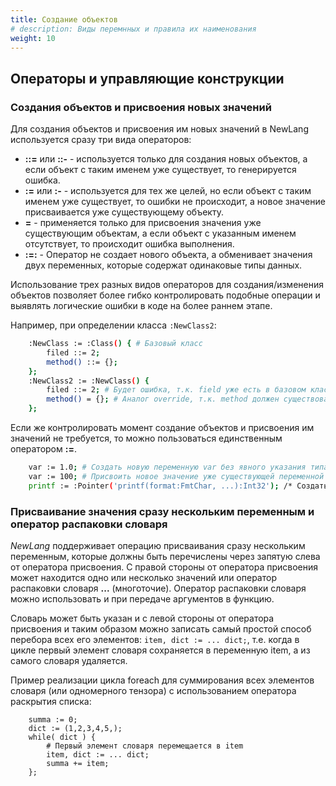 ```yaml
---
title: Создание объектов
# description: Виды перемнных и правила их наименования
weight: 10
---
```



## Операторы и управляющие конструкции

### Создания объектов и присвоения новых значений

Для создания объектов и присвоения им новых значений в NewLang используется сразу три вида операторов:
- **::=** или **::-** - используется только для создания новых объектов, а если объект с таким именем уже существует, то генерируется ошибка.
- **:=** или **:-** - используется для тех же целей, но если объект с таким именем уже существует, то ошибки не происходит, а новое значение присваивается уже существующему объекту.
- **=** - применяется только для присвоения значения уже существующим объектам, а если объект с указанным именем отсутствует, то происходит ошибка выполнения.
- **:=:** - Оператор не создает нового объекта, а обменивает значения двух переменных, которые содержат одинаковые типы данных.

Использование трех разных видов операторов для создания/изменения объектов позволяет более гибко контролировать подобные операции и выявлять логические ошибки в коде на более раннем этапе.

Например, при определении класса `:NewClass2`:
```bash
    :NewClass := :Class() { # Базовый класс
        filed ::= 2;
        method() ::= {};
    };
    :NewClass2 := :NewClass() {
        filed ::= 2; # Будет ошибка, т.к. field уже есть в базовом классе
        method() = {}; # Аналог override, т.к. method должен существовать в базовом классе
    };
```

Если же контролировать момент создание объектов и присвоения им значений не требуется, то можно пользоваться единственным оператором **:=**.

```bash
    var := 1.0; # Создать новую переменную var без явного указания типа
    var := 100; # Присвоить новое значение уже существующей переменной
    printf := :Pointer('printf(format:FmtChar, ...):Int32'); /* Создать новый или переопределить существующий объект printf */
```

### Присваивание значения сразу нескольким переменным и оператор распаковки словаря
*NewLang* поддерживает операцию присваивания сразу нескольким переменным, которые должны быть перечислены через запятую слева от оператора присвоения.
С правой стороны от оператора присвоения может находится одно или несколько значений или оператор распаковки словаря **...** (многоточие).
Оператор распаковки словаря можно использовать и при передаче аргументов в функцию.

Словарь может быть указан и с левой стороны от оператора присвоения и таким образом можно записать самый простой способ перебора всех его элементов:
`item, dict := ... dict;`, т.е. когда в цикле первый элемент словаря сохраняется в переменную item, а из самого словаря удаляется.

Пример реализации цикла foreach для суммирования всех элементов словаря (или одномерного тензора) с использованием оператора раскрытия списка:
```
    summa := 0;
    dict := (1,2,3,4,5,);
    while( dict ) {
        # Первый элемент словаря перемещается в item
        item, dict := ... dict;
        summa += item;
    };
```

